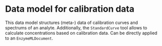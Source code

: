 # Data model for calibration data

This data model structures (meta-) data of calibration curves and spectrums of an analyte. Additionally, the ```StandardCurve``` tool allows to calculate concentrations based on calibration data. Can be directly applied to an ```EnzymeMLDocument```.
